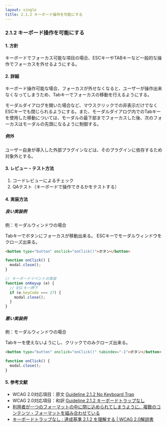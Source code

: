 ```yaml
---
layout: single
title: 2.1.2 キーボード操作を可能にする
---
```


### 2.1.2 キーボード操作を可能にする

#### 1. 方針

キーボードでフォーカス可能な項目の場合、ESCキーやTABキーなど一般的な操作でフォーカスを外せるようにする。

#### 2. 詳細

キーボード操作可能な場合、フォーカスが外せなくなると、ユーザーが操作出来なくなってしまうため、Tabキーでフォーカスの移動を行えるようにする。

モーダルダイアログを開いた場合など、マウスクリックでの非表示だけでなくESCキーでも閉じられるようにする。また、モーダルダイアログ内でのTabキーを使用した移動については、モーダルの最下部までフォーカスした後、次のフォーカスはモーダルの先頭になるように制御する。

##### 例外

ユーザー自身が導入した外部プラグインなどは、そのプラグインに依存するため対象外とする。

#### 3. レビュー・テスト方法

1. コードレビューによるチェック
2. QAテスト（キーボードで操作できるかをテストする）

#### 4. 実装方法

##### 良い実装例

例：モーダルウィンドウの場合

Tabキーでボタンにフォーカスが移動出来る。
ESCキーでモーダルウィンドウをクローズ出来る。

```html
<button type="button" onclick="onClick()">ボタン</button>
```

```javascript
function onClick() {
  modal.close();
}

// キーボードイベントの実装
function onKeyup (e) {
  // ESCキー押下
  if (e.keyCode === 27) {
    modal.close();
  }
}
```

##### 悪い実装例

例：モーダルウィンドウの場合

Tabキーを使えないようにし、クリックでのみクローズ出来る。

```html
<button type="button" onclick="onClick()" tabindex="-1">ボタン</button>
```

```javascript
function onClick() {
  modal.close();
}
```

#### 5. 参考文献

- WCAG 2.0対応項目：原文 [Guideline 2.1.2 No Keyboard Trap](https://www.w3.org/TR/2008/REC-WCAG20-20081211/#keyboard-operation-trapping)
- WCAG 2.0対応項目：和訳 [Guideline 2.1.2 キーボードトラップなし](http://waic.jp/docs/WCAG20/Overview.html#keyboard-operation-trapping)
- [利用者が一つのフォーマットの中に閉じ込められてしまうように、複数のコンテンツ・フォーマットを組み合わせている](http://waic.jp/docs/WCAG-TECHS/F10.html)
- [キーボードトラップなし : 達成基準 2.1.2 を理解する | WCAG 2.0解説書](http://waic.jp/docs/UNDERSTANDING-WCAG20/keyboard-operation-trapping.html)

